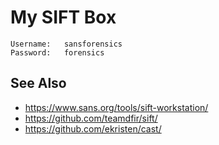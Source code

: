 <!--
Copyright 2024 dah4k
SPDX-License-Identifier: MIT-0
-->

# My SIFT Box

```
Username:   sansforensics
Password:   forensics
```

## See Also

* <https://www.sans.org/tools/sift-workstation/>
* <https://github.com/teamdfir/sift/>
* <https://github.com/ekristen/cast/>
